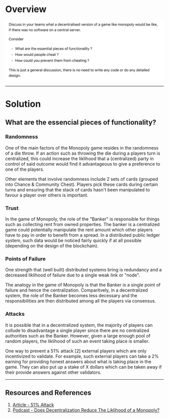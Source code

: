 # Overview

![Assignment Overview](./assignment.png)

---

# Solution

## What are the essencial pieces of functionality?

### __Randomness__

One of the main factors of the Monopoly game resides in the randomness of a die throw. If an action
such as throwing the die during a players turn is centralized, this could increase the liklihood that
a (centralized) party in control of said outcome would find it advantageous to give a preference to one of the players.

Other elements that involve randomness include 2 sets of cards (grouped into Chance & Community Chest). Players pick these cards during certain turns and ensuring that the stack of cards hasn't been manipulated to favour a player over others is important.

### __Trust__

In the game of Monopoly, the role of the "Banker" is responsible for things such as collecting rent from owned properties. The banker is a centralized game could potentially manipulate the rent amount which other players have to pay in order to benefit from a spread. In a distributed public ledger system, such data would be noticed fairly quickly if at all possible (depending on the design of the blockchain).

### __Points of Failure__

One strength that (well built) distributed systems bring is redundancy and a decreased liklihood of failure due to a single weak link or "node".

The analogy in the game of Monopoly is that the Banker is a single point of failure and hence the centralization. Comparitvely, in a decentralized system, the role of the Banker becomes less decessary and the responsibilities are then distributed among all the players via consensus.

### __Attacks__

It is possible that in a decentralized system, the majority of players can collude to disadvantage a single player since there are no centralized authorities such as the Banker. However, given a large enough pool of random players, the liklihood of such an event taking place is smaller.

One way to prevent a 51% attack [2] external players which are only incentivized to validate. For example, such external players can take a 2% earning for providing honest answers about what is taking place in the game. They can also put up a stake of X dollars which can be taken away if their provide answers against other validators.

---

## Resources and References

1. [Article - 51% Attack](https://www.investopedia.com/terms/1/51-attack.asp)
2. [Podcast - Does Decentralization Reduce The Liklihood of a Monopoly?](https://medium.com/hackernoon/does-decentralization-reduce-the-likelihood-of-a-monopoly-703cb27fd760)

